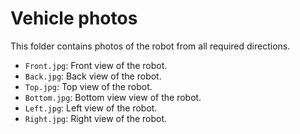 # Vehicle photos
This folder contains photos of the robot from all required directions.

* `Front.jpg`: Front view of the robot.
* `Back.jpg`: Back view of the robot.
* `Top.jpg`: Top view of the robot.
* `Bottom.jpg`: Bottom view view of the robot.
* `Left.jpg`: Left view of the robot.
* `Right.jpg`: Right view of the robot.
